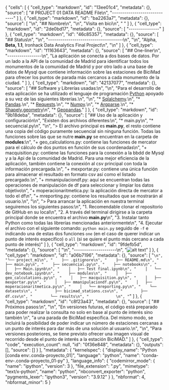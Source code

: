 {
 "cells": [
  {
   "cell_type": "markdown",
   "id": "13ee01c4",
   "metadata": {},
   "source": [
    "# PROJECT 01 DATA README File\n",
    "-----------------------------"
   ]
  },
  {
   "cell_type": "markdown",
   "id": "ba2263a7",
   "metadata": {},
   "source": [
    "\n",
    "## Nombre\n",
    "\n",
    "Visita en bici\n",
    " "
   ]
  },
  {
   "cell_type": "markdown",
   "id": "2de0bd17",
   "metadata": {},
   "source": [
    "---------------"
   ]
  },
  {
   "cell_type": "markdown",
   "id": "46c85357",
   "metadata": {},
   "source": [
    "## Status\n",
    "\n",
    "-------------------------------------\n",
    "\n",
    "Alpha, **Beta, 1.1**, Ironhack Data Analytics Final Project\n",
    "\n"
   ]
  },
  {
   "cell_type": "markdown",
   "id": "f1163643",
   "metadata": {},
   "source": [
    "## One-liner\n",
    "-----------------\n",
    "La aplicación se conecta a dos bases de datos. Por un lado a la API de la comunidad de Madrid para identificar todos los monumentos de la comunidad de Madrid y por otro lado a una base de datos de Mysql que contiene información sobre las estaciones de BiciMad para ofrecer los puntos de parada más cercanos a cada monumento de la ciudad. "
   ]
  },
  {
   "cell_type": "markdown",
   "id": "42137077",
   "metadata": {},
   "source": [
    "## Software y Librerías usadas:\n",
    "\n",
    "Para el desarrollo de esta aplicación se ha utilizado el lenguaje de programación [Python](https://www.python.org/downloads/) apoyado a su vez de las siguientes librerías.\n",
    "\n",
    "* [Sqlalchemy](https://www.sqlalchemy.org/).\n",
    "* [Pandas](https://pandas.pydata.org/).\n",
    "* [Requests](https://requests.readthedocs.io/en/latest/).\n",
    "* [Numpy](https://numpy.org/).\n",
    "* [Argparse](https://docs.python.org/3/library/argparse.html).\n",
    "* [Shapely.geometry](https://pypi.org/project/Shapely/)\n",
    "* [Geopandas](https://geopandas.org/en/stable/#:~:text=GeoPandas%20is%20an%20open%20source,access%20and%20matplotlib%20for%20plotting.)."
   ]
  },
  {
   "cell_type": "markdown",
   "id": "9b18deba",
   "metadata": {},
   "source": [
    "## Uso de la aplicación y configuración\n",
    "Existen dos archivos diferentes:\n",
    "* main.py\n",
    "* secuencial.py\n",
    "\n",
    "> El archivo principal es **main.py**, el resto contiene una copia del código puramente secuencial sin ninguna función. Todas las funciones sobre las que se nutre **main.py** se encuentran en la carpeta de **modules**:\n",
    "+ geo_calculations.py: contiene las funciones de mercator para el cálculo de dos puntos en función de sus coordenadas\n",
    "+ macquisition.py: contiene las funciones para la conexión a la bbdd de Mysql y a la Api de la comunidad de Madrid. Para una mejor eficiencia de la aplicación, también contiene la conexión al csv principal con toda la información precargada.\n",
    "+ mexportar.py: contiene una única función para almacenar el resultado en formato csv así como el listado precargado.\n",
    "+ mmanipulaciondf.py: aquí se encuentran todas las operaciones de manipulación de df para seleccionar y limpiar los datos objetivo\n",
    "+ moperacionaritmetica.py: la aplicación directa de mercator a todo el df\n",
    "+ mreporting.py: contiene los resultados que se mostrarán al usuario.\n",
    "\n",
    "> Para arrancar la aplicación en nuestra terminal seguiremos los siguientes pasos:\n",
    "1. Recomendable clonar el repositorio de GitHub en su local\n",
    "2. A través del terminal dirigirse a la carpeta principal donde se encuentra el archivo **main.py**\n",
    "3. Instalar tanto Python como todas las librerías mencionadas anteriormente\n",
    "4. Ejecutar el archivo con el siguiente comando: `python main.py` seguido de `-f` e indicando una de estas dos funciones `one` (en el caso de querer indicar un punto de interés específico) o `all` (si se quiere el punto más cercano a cada punto de interés)"
   ]
  },
  {
   "cell_type": "markdown",
   "id": "9fdefb5d",
   "metadata": {},
   "source": [
    "\n",
    "---------------------\n",
    "![alt text](https://encrypted-tbn0.gstatic.com/images?q=tbn:ANd9GcQBrU3-8RkfLnAJrCEKDCJe3n0JO0B1DxC7zNKwlHH-AiTF2H1O6_xIkQeX498tLacqKl0&usqp=CAU)"
   ]
  },
  {
   "cell_type": "markdown",
   "id": "a06b7196",
   "metadata": {},
   "source": [
    "```\n",
    "└── project_m1\n",
    "    ├── .gitignore\n",
    "    ├── README.md\n",
    "    ├── main.py\n",
    "    ├── secuencial.py\n",
    "    ├── notebooks\n",
    "    │   ├── Main.ipynb\n",
    "    │   ├── Test final.ipynb\n",
    "    │   └── dev_notebook.ipynb\n",
    "    ├── modules\n",
    "    │   ├── geo_calculations.py\n",
    "    │   ├── macquisition.py\n",
    "    │   ├── mexportar.py\n",
    "    │   ├── mmanipulaciondf.py\n",
    "    │   ├── moperacionaritmetica.py\n",
    "    │   └── mreporting.py\n",
    "    └── datasets\n",
    "        ├── bicimad_stations.csv\n",
    "        ├── df.csv\n",
    "        └── results\n",
    "            \n",
    "```"
   ]
  },
  {
   "cell_type": "markdown",
   "id": "c8f23a43",
   "metadata": {},
   "source": [
    "## Próximos pasos:\n",
    "\n",
    "En versiones futuras, el código está preparado para poder realizar la consulta no solo en base al punto de interés sino también \n",
    "a una parada de BiciMad específica. Del mismo modo, se incluirá la posibilidad de poder indicar un número de estaciones cercanas a un punto de interés para dar más de una solución al usuario.\n",
    "\n",
    "Para versiones posteriores, se tiene previsto ofrecer una imagen visual de recorrido desde el punto de interés a la estación BiciMAD."
   ]
  },
  {
   "cell_type": "code",
   "execution_count": null,
   "id": "0f36e848",
   "metadata": {},
   "outputs": [],
   "source": []
  }
 ],
 "metadata": {
  "kernelspec": {
   "display_name": "Python [conda env:.conda-proyecto_01]",
   "language": "python",
   "name": "conda-env-.conda-proyecto_01-py"
  },
  "language_info": {
   "codemirror_mode": {
    "name": "ipython",
    "version": 3
   },
   "file_extension": ".py",
   "mimetype": "text/x-python",
   "name": "python",
   "nbconvert_exporter": "python",
   "pygments_lexer": "ipython3",
   "version": "3.9.12"
  }
 },
 "nbformat": 4,
 "nbformat_minor": 5
}
